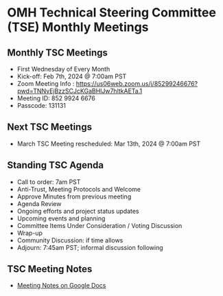 # OMH Technical Steering Committee (TSE) Monthly Meetings

## Monthly TSC Meetings
- First Wednesday of Every Month
- Kick-off: Feb 7th, 2024 @ 7:00am PST
- Zoom Meeting Info : https://us06web.zoom.us/j/85299246676?pwd=TNNvEjBzzSCJcKGaBHlJw7hltkAETa.1 
- Meeting ID: 852 9924 6676
- Passcode: 131131

## Next TSC Meetings
- March TSC Meeting rescheduled: Mar 13th, 2024 @ 7:00am PST

## Standing TSC Agenda
- Call to order: 7am PST
- Anti-Trust, Meeting Protocols and Welcome
- Approve Minutes from previous meeting
- Agenda Review
- Ongoing efforts and project status updates
- Upcoming events and planning
- Committee Items Under Consideration / Voting Discussion
- Wrap-up
- Community Discussion: if time allows
- Adjourn: 7:45am PST; informal discussion following

## TSC Meeting Notes
- [Meeting Notes on Google Docs](https://docs.google.com/document/d/1_2VOtY-8bmPi35coWHx8ifvlCarxT0WYzwP9Kd2PA4M/edit?usp=sharing)

